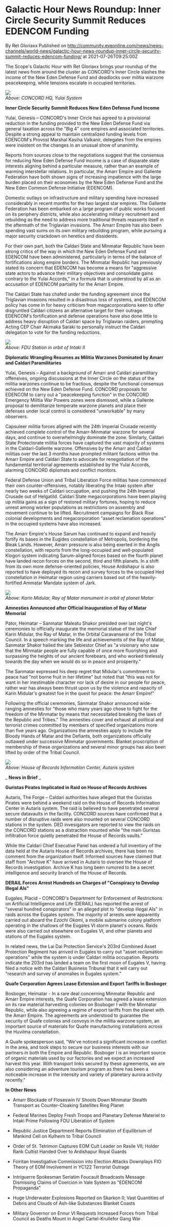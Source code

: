# Galactic Hour News Roundup: Inner Circle Security Summit Reduces EDENCOM Funding
By Ret Gloriaxx
Published on http://community.eveonline.com/news/news-channels/world-news/galactic-hour-news-roundup-inner-circle-security-summit-reduces-edencom-funding/ at 2021-07-26T09:25:00Z

The Scope's Galactic Hour with Ret Gloriaxx brings your roundup of the latest news from around the cluster as CONCORD's Inner Circle slashes the income of the New Eden Defense Fund and deadlocks over militia warzone peacekeeping, while tensions escalate in occupied territories.

_![](https://web.ccpgamescdn.com/fiction/eveonline/worldnews/images/yulai_concord_hq.png)  
 Above: CONCORD HQ, Yulai System_

**Inner Circle Security Summit Reduces New Eden Defense Fund Income &nbsp;**

Yulai, Genesis – CONCORD's Inner Circle has agreed to a provisional reduction in the funding provided to the New Eden Defense Fund via general taxation across the "Big 4" core empires and associated territories. Despite a strong appeal to maintain centralized funding levels from EDENCOM's Provost Marshal Kasiha Valkanir, delegates from the empires were insistent on the changes in an unusual show of unanimity.

Reports from sources close to the negotiations suggest that the consensus for reducing New Eden Defense Fund income is a case of disparate state interests aligning behind a particular measure, rather than an example of warming interstellar relations. In particular, the Amarr Empire and Gallente Federation have both shown signs of increasing impatience with the large burden placed on their economies by the New Eden Defense Fund and the New Eden Common Defense Initiative (EDENCOM).

Domestic outlays on infrastructure and military spending have increased considerably in recent months for the two largest star empires. The Gallente Federation has been embarked on a large program of public works focused on its periphery districts, while also accelerating military recruitment and rebuilding as the need to address more traditional threats reasserts itself in the aftermath of the Triglavian invasions. The Amarr Empire has also been spending vast sums on its own military rebuilding program, while pursuing a major security crackdown on heretics and dissidents.

For their own part, both the Caldari State and Minmatar Republic have been strong critics of the way in which the New Eden Defense Fund and EDENCOM have been administered, particularly in terms of the balance of fortifications along empire borders. The Minmatar Republic has previously stated its concern that EDENCOM has become a means for "aggressive state actors to advance their military objectives and consolidate gains contrary to the Yulai Accords," in a formula that is understood by all as an accusation of EDENCOM partiality for the Amarr Empire.

The Caldari State has chafed under the funding agreement since the Triglavian invasions resulted in a disastrous loss of systems, and EDENCOM policy has come in for heavy criticism from megacorporations keen to offer disgruntled Caldari citizens an alternative target for their outrage. EDENCOM's fortification and defense operations have also done little to address heavy disruption of Caldari space by Triglavian raiders, prompting Acting CEP Chair Akimaka Saraki to personally instruct the Caldari delegation to vote for the funding reductions.

![](https://web.ccpgamescdn.com/fiction/eveonline/worldnews/images/fdu_intaki_ii.png)  
_Above: FDU Station in orbit of Intaki II_

**Diplomatic Wrangling Resumes as Militia Warzones Dominated by Amarr and Caldari Paramilitaries**

Yulai, Genesis – Against a background of Amarr and Caldari paramilitary offensives, ongoing discussions at the Inner Circle on the status of the militia warzones continue to be fractious, despite the functional consensus achieved on the New Eden Defense Fund. CONCORD proposals for EDENCOM to carry out a "peacekeeping function" in the CONCORD Emergency Militia War Powers zones were dismissed, while a Gallente proposal to demilitarize temperate warzone planets and place their defenses under local control is considered "unworkable" by many observers.

Capsuleer militia forces aligned with the 24th Imperial Crusade recently achieved complete control of the Amarr-Minmatar warzone for several days, and continue to overwhelmingly dominate the zone. Similarly, Caldari State Protectorate militia forces have captured the vast majority of systems in the Caldari-Gallente warzone. Offensives by the Amarr and Caldari militias over the last 3 months have prompted militant factions within the Amarr Empire and Caldari State to advocate for renegotiation of the fundamental territorial agreements established by the Yulai Accords, alarming CONCORD diplomats and conflict monitors.

Federal Defense Union and Tribal Liberation Force militias have commenced their own counter-offensives, notably liberating the Intaki system after nearly two weeks of Caldari occupation, and pushing the 24th Imperial Crusade out of Helgatild. Caldari State megacorporations have been playing up militia gains as a sign of restored military fortunes, hoping to reduce unrest among worker populations as restrictions on assembly and movement continue to be lifted. Recruitment campaigns for Black Rise colonial developments and megacorporation "asset reclamation operations" in the occupied systems have also increased.

The Amarr Empire's House Sarum has continued to expand and heavily fortify its bases in the Eugides constellation of Metropolis, bordering the Bleak Lands. However, Amarr pressure is also being exerted in the Angils constellation, with reports from the long-occupied and well-populated Klogori system indicating Sarum-aligned forces based on the fourth planet have landed recon forces on the second, third and fifth planets. In a shift from its own more defense-oriented policies, House Ardishapur is also reported to have deployed its recon and survey forces to the occupied Hed constellation in Heimatar region using carriers based out of the heavily-fortified Ammatar Mandate system of Jark.

![](https://web.ccpgamescdn.com/fiction/eveonline/worldnews/images/ray_of_matar_monument.png)  
_Above: Karin Midular, Ray of Matar monument in orbit of planet Matar_

**Amnesties Announced after Official Inauguration of Ray of Matar Memorial**

Pator, Heimatar – Sanmatar Maleatu Shakor presided over last night's ceremonies to officially inaugurate the memorial statue of the late Chief Karin Midular, the Ray of Matar, in the Orbital Caravanserai of the Tribal Council. In a speech marking the life and achievements of the Ray of Matar, Sanmatar Shakor hailed the late Sebiestor Chief as "a visionary who saw that the Minmatar people are fully capable of once more fluorishing and surpassing the heights of our ancient forebears, and who worked tirelessly towards the day when we would do so in peace and prosperity."

The Sanmatar expressed his deep regret that Midular's commitment to peace had "not borne fruit in her lifetime" but noted that "this was not for want in her inestimable character nor lack of desire in our people for peace, rather war has always been thrust upon us by the violence and rapacity of Karin Midular's greatest foe in the quest for peace: the Amarr Empire!"

Following the official ceremonies, Sanmatar Shakor announced wide-ranging amnesties for "those who many years ago chose to fight for the freedom of the Minmatar by means that necessitated breaking the laws of the Republic and Tribes." The amnesties cover and exhaust all political and terrorist crimes committed by members of specified organizations more than five years ago. Organizations the amnesties apply to include the Bloody Hands of Matar and the Defiants, both organizations officially outlawed under successive Minmatar governments. Blanket proscription of membership of these organizations and several minor groups has also been lifted by order of the Tribal Council.

![](https://web.ccpgamescdn.com/fiction/eveonline/worldnews/images/house_of_records_autaris.png)  
_Above: House of Records Information Center, Autaris system_

_ **News in Brief** _

**Guristas Pirates Implicated in Raid on House of Records Archives**

Autaris, The Forge – Caldari authorities have alleged that the Guristas Pirates were behind a weekend raid on the House of Records Information Center in Autaris system. The raid is believed to have penetrated several secure datavaults in the facility. CONCORD sources have confirmed that a number of disruptive raids were also mounted on several CONCORD stations in the system. DED invesigators are reported to view the raids on the CONCORD stations as a distraction mounted while "the main Guristas infiltration force quietly penetrated the House of Records vaults."

While the Caldari Chief Executive Panel has ordered a full inventory of the data held at the Autaris House of Records archives, there has been no comment from the organization itself. Informed sources have claimed that staff from "Archive K" have arrived in Autaris to oversee the House of Records investigation. Archive K has long been rumored to be a secret intelligence and security branch of the House of Records.

**DERAIL Forces Arrest Hundreds on Charges of "Conspiracy to Develop Illegal AIs"**

Eugales, Placid – CONCORD's Department for Enforcement of Restrictions on Artificial Intelligence and Life (DERAIL) has reported the arrest of "several hundred conspirators" in an alleged plot to "develop illegal AIs" in raids across the Eugales system. The majority of arrests were apparently carried out aboard the _Ezochi Okami_, a mobile submarine colony platform operating in the shallows of the Eugales VI storm planet's oceans. Raids were also carried out elsewhere on Eugales VI, and other planets and stations of the Eugales system.

In related news, the Lai Dai Protection Service's 203rd Combined Asset Protection Regiment has arrived in Eugales to carry out "asset reclamation operations" while the system is under Caldari militia occupation. Reports indicate the 203rd has landed a team on the first moon of Eugales V, having filed a notice with the Caldari Business Tribunal that it will carry out "research and survey of anomalies in Eugales system."

**Quafe Corporation Agrees Lease Extension and Export Tariffs in Bosboger**

Bosboger, Heimatar - In a rare deal concerning Minmatar Republic and Amarr Empire interests, the Quafe Corporation has agreed a lease extension on its raw material harvesting colonies on Bosboger I with the Minmatar Republic, while also agreeing a regime of export tariffs from the planet with the Amarr Empire. The agreements are understood to guarantee the security of Quafe colonies and convoys in the militia warzone system, an important source of materials for Quafe manufacturing installations across the Huvilma constellation.

A Quafe spokesperson said, "We've noticed a significant increase in conflict in the area, and took steps to secure our business interests with our partners in both the Empire and Republic. Bosboger I is an important source of organic materials used by our factories and we expect an increased harvest this year. With transport links secured by these agreements, we are also considering an adventure tourism program as there has been a noticeable increase in the intensity and variety of planetary aurora activity recently."

**In Other News**

- Amarr Blockade of Floseswin IV Shoots Down Minmatar Stealth Transport as Counter-Cloaking Satellites Ring Planet

- Federal Marines Deploy Fresh Troops and Planetary Defense Materiel to Intaki Prime Following FDU Liberation of System

- Republic Justice Department Reports Elimination of Equilibrium of Mankind Cell on Kulheim to Tribal Council

- Order of St. Tetrimon Captures EOM Cult Leader on Rasile VII; Holder Rank Cultist Handed Over to Ardishapur Royal Guards

- Foiritan Investigative Commission into Election Attacks Downplays FIO Theory of EOM Involvement in YC122 Terrorist Outrage

- Intriguerre Spokesman Seriatim Foucault Broadcasts Message Dismissing Claims of Coercion in Vale System as "EDENCOM Propaganda"

- Huge Underwater Explosions Reported on Skarkon II; Vast Quantities of Debris and Clouds of Ash-like Substances Blanket Coasts

- Military Governor on Ennur VI Requests Increased Forces from Tribal Council as Deaths Mount in Angel Cartel-Krullefor Gang War

&nbsp;

